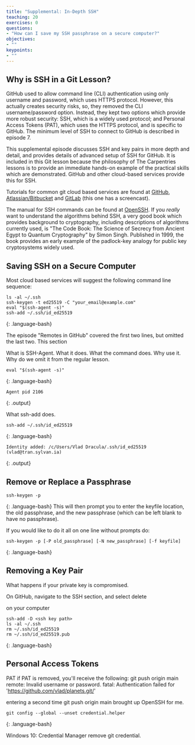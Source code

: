 ```yaml
---
title: "Supplemental: In-Depth SSH"
teaching: 20
exercises: 0
questions:
- "How can I save my SSH passphrase on a secure computer?"
objectives:
- ""
keypoints:
- ""
---
```


## Why is SSH in a Git Lesson?
GitHub used to allow command line (CLI) authentication using only username and password, which
uses HTTPS protocol.  However, this actually creates security risks, so, they removed 
the CLI username/password option.  Instead, they kept two options which provide more
robust security: SSH, which is a widely used protocol; and Personal Access Tokens (PAT), which uses 
the HTTPS protocol, and is 
specific to GitHub.  The minimum level of SSH to connect to GitHub is described in episode 7. 

This supplemental episode discusses SSH and key pairs in more depth and detail, 
and provides details of advanced setup of SSH for GitHub.  It is included in this Git lesson
because the philosophy of The Carpentries lessons is to provide an immediate hands-on example
of the practical skills which are demonstrated.  GitHub and other cloud-based services provide this for SSH.

Tutorials for common git cloud based services are found at [GitHub][github], [Atlassian/Bitbucket][bitbucket] and 
[GitLab][gitlab] (this one has a screencast).

The manual for SSH commands can be found at [OpenSSH][open-ssh].  If you *really* want to understand the algorithms
behind SSH, a very good book which provides background to cryptography, including descriptions of algorithms currently
used, is "The Code Book: The Science of Secrecy from Ancient Egypt to Quantum Cryptography" by Simon Singh.  Published in 1999, the 
book provides an early example of the padlock-key analogy for public key cryptosystems widely used. 

## Saving SSH on a Secure Computer
Most cloud based services will suggest the following command line sequence:
~~~
ls -al ~/.ssh
ssh-keygen -t ed25519 -C "your_email@example.com"
eval "$(ssh-agent -s)"
ssh-add ~/.ssh/id_ed25519
~~~
{: .language-bash}

The episode "Remotes in GitHub" covered the first two lines, but omitted the last two.  This section

What is SSH-Agent. What it does. What the command does.  Why use it. Why do we omit it from the regular lesson.
~~~
eval "$(ssh-agent -s)"
~~~
{: .language-bash}
~~~
Agent pid 2106
~~~
{: .output}

What ssh-add does.
~~~
ssh-add ~/.ssh/id_ed25519
~~~
{: .language-bash}
~~~
Identity added: /c/Users/Vlad Dracula/.ssh/id_ed25519 (vlad@tran.sylvan.ia)
~~~
{: .output}

## Remove or Replace a Passphrase
~~~
ssh-keygen -p
~~~
{: .language-bash}
This will then prompt you to enter the keyfile location, the old passphrase, and the new passphrase (which can be left blank to have no passphrase).

If you would like to do it all on one line without prompts do:

~~~
ssh-keygen -p [-P old_passphrase] [-N new_passphrase] [-f keyfile]
~~~
{: .language-bash}



## Removing a Key Pair
What happens if your private key is compromised. 

On GitHub, navigate to the SSH section, and select delete

on your computer
~~~
ssh-add -D <ssh key path> 
ls -al ~/.ssh
rm ~/.ssh/id_ed25519
rm ~/.ssh/id_ed25519.pub
~~~
{: .language-bash}


## Personal Access Tokens

PAT
if PAT is removed, you'll receive the following:
git push origin main
remote: Invalid username or password.
fatal: Authentication failed for 'https://github.com/vlad/planets.git/'

entering a second time
git push origin main
brought up OpenSSH for me. 

~~~
git config --global --unset credential.helper
~~~
{: .language-bash}

Windows 10: Credential Manager
remove git credential.



[github]: https://help.github.com/articles/generating-ssh-keys
[bitbucket]: https://confluence.atlassian.com/bitbucket/set-up-ssh-for-git-728138079.html
[gitlab]: https://about.gitlab.com/2014/03/04/add-ssh-key-screencast
[open-ssh]: https://www.openssh.com
